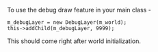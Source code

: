 To use the debug draw feature in your main class -
  
    m_debugLayer = new DebugLayer(m_world);
    this->addChild(m_debugLayer, 9999);
 
 This should come right after world initialization.
